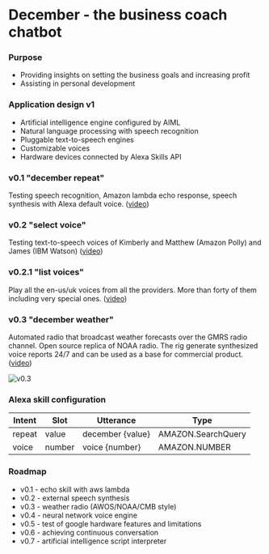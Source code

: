 # December - the business coach chatbot

### Purpose
* Providing insights on setting the business goals and increasing profit
* Assisting in personal development

### Application design v1
* Artificial intelligence engine configured by AIML
* Natural language processing with speech recognition
* Pluggable text-to-speech engines
* Customizable voices
* Hardware devices connected by Alexa Skills API

### v0.1 "december repeat"
Testing speech recognition, Amazon lambda echo response, speech synthesis with Alexa default voice. ([video](https://youtu.be/mIq34kkp_8I))

### v0.2 "select voice"
Testing text-to-speech voices of Kimberly and Matthew (Amazon Polly) and James (IBM Watson) ([video](https://youtu.be/NnLe39vKsyU))

### v0.2.1 "list voices"
Play all the en-us/uk voices from all the providers. More than forty of them including very special ones. ([video](https://youtu.be/_oEXTOOjgpo))

### v0.3 "december weather"
Automated radio that broadcast weather forecasts over the GMRS radio channel. Open source replica of NOAA radio. 
The rig generate synthesized voice reports 24/7 and can be used as a base for commercial product. ([video](https://youtu.be/ZXkDPnFoQPc))

![v0.3](https://img.youtube.com/vi/ZXkDPnFoQPc/mqdefault.jpg)

### Alexa skill configuration

Intent | Slot | Utterance | Type
------ | ---- | --------- | ----
repeat | value | december {value} | AMAZON.SearchQuery
voice | number | voice {number} | AMAZON.NUMBER

### Roadmap
* v0.1 - echo skill with aws lambda
* v0.2 - external speech synthesis
* v0.3 - weather radio (AWOS/NOAA/CMB style)
* v0.4 - neural network voice engine
* v0.5 - test of google hardware features and limitations
* v0.6 - achieving continuous conversation
* v0.7 - artificial intelligence script interpreter

